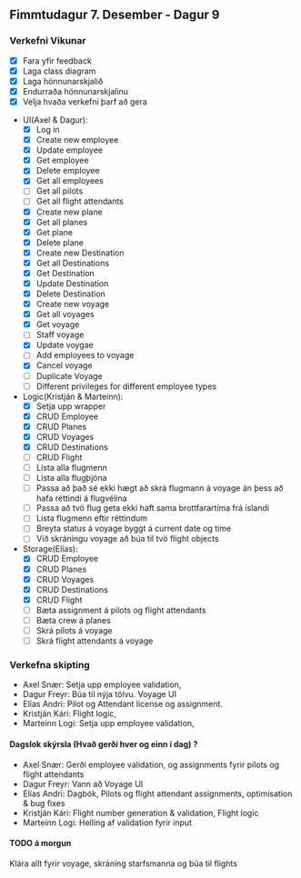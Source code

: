 ## Fimmtudagur 7. Desember - Dagur 9

### Verkefni Vikunar

- [x] Fara yfir feedback
- [x] Laga class diagram
- [x] Laga hönnunarskjalið
- [x] Endurraða hönnunarskjalinu
- [x] Velja hvaða verkefni þarf að gera
- UI(Axel & Dagur):
  - [x] Log in
  - [x] Create new employee
  - [x] Update employee
  - [x] Get employee
  - [x] Delete employee
  - [x] Get all employees
  - [ ] Get all pilots
  - [ ] Get all flight attendants
  - [x] Create new plane
  - [x] Get all planes
  - [x] Get plane
  - [x] Delete plane
  - [x] Create new Destination
  - [x] Get all Destinations
  - [x] Get Destination
  - [x] Update Destination
  - [x] Delete Destination
  - [x] Create new voyage
  - [x] Get all voyages
  - [x] Get voyage
  - [ ] Staff voyage
  - [x] Update voygae
  - [ ] Add employees to voyage
  - [x] Cancel voyage
  - [ ] Duplicate Voyage
  - [ ] Different privileges for different employee types
- Logic(Kristján & Marteinn):
  - [x] Setja upp wrapper
  - [x] CRUD Employee
  - [x] CRUD Planes
  - [x] CRUD Voyages
  - [x] CRUD Destinations
  - [ ] CRUD Flight
  - [ ] Lista alla flugmenn
  - [ ] Lista alla flugþjóna
  - [ ] Passa að það sé ekki hægt að skrá flugmann á voyage án þess að hafa réttindi á flugvélina
  - [ ] Passa að tvö flug geta ekki haft sama brottfarartíma frá íslandi
  - [ ] Lista flugmenn eftir réttindum
  - [ ] Breyta status á voyage byggt á current date og time
  - [ ] Við skráningu voyage að búa til tvö flight objects
- Storage(Elías):
  - [x] CRUD Employee
  - [x] CRUD Planes
  - [x] CRUD Voyages
  - [x] CRUD Destinations
  - [x] CRUD Flight
  - [ ] Bæta assignment á pilots og flight attendants
  - [ ] Bæta crew á planes
  - [ ] Skrá pilots á voyage
  - [ ] Skrá flight attendants á voyage

### Verkefna skipting

- Axel Snær: Setja upp employee validation,
- Dagur Freyr: Búa til nýja tölvu. Voyage UI
- Elías Andri: Pilot og Attendant license og assignment.
- Kristján Kári: Flight logic,
- Marteinn Logi: Setja upp employee validation,

#### Dagslok skýrsla (Hvað gerði hver og einn í dag) ?

- Axel Snær: Gerði employee validation, og assignments fyrir pilots og flight attendants
- Dagur Freyr: Vann að Voyage UI
- Elías Andri: Dagbók, Pilots og flight attendant assignments, optimisation & bug fixes
- Kristján Kári: Flight number generation & validation, Flight logic
- Marteinn Logi: Helling af validation fyrir input

#### TODO á morgun

Klára allt fyrir voyage, skráning starfsmanna og búa til flights
